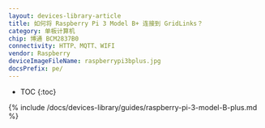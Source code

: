 ```yaml
---
layout: devices-library-article
title: 如何将 Raspberry Pi 3 Model B+ 连接到 GridLinks？
category: 单板计算机
chip: 博通 BCM2837B0
connectivity: HTTP、MQTT、WIFI
vendor: Raspberry
deviceImageFileName: raspberrypi3bplus.jpg
docsPrefix: pe/
---
```


* TOC
{:toc}

{% include /docs/devices-library/guides/raspberry-pi-3-model-B-plus.md %}